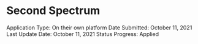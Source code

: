 # Second Spectrum

Application Type: On their own platform
Date Submitted: October 11, 2021
Last Update Date: October 11, 2021
Status Progress: Applied